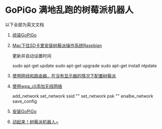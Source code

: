 # GoPiGo 满地乱跑的树莓派机器人

以下全部为英文文档

1. [组装GoPiGo](http://www.dexterindustries.com/GoPiGo/getting-started-with-your-gopigo-raspberry-pi-robot-kit-2/1-assemble-the-gopigo-2/assemble-gopigo-raspberry-pi-robot/1-assemble-the-gopigo2/)
2. [Mac下往SD卡里安装树莓派操作系统Raspbian](https://www.raspberrypi.org/documentation/installation/installing-images/mac.md)

    更新并自动设置时间
    
    sudo apt-get update
    sudo apt-get upgrade
    sudo apt-get install ntpdate
    
3. [使用网线和路由器，在没有显示器的情况下配置树莓派](http://jacobjthomas.com/how-to-raspberry-pi-headless-setup-on-first-boot/)
4. [使用wpa_cli添加无线网络](http://raspberrypihq.com/how-to-add-wifi-to-the-raspberry-pi/)

    add_network
    set_network <nid> ssid "<your ssid>"
    set_network <nid> psk "<your psk>"
    enalbe_network <nid>
    save_config
    
5. [安装GoPiGo](http://www.dexterindustries.com/GoPiGo/getting-started-with-your-gopigo-raspberry-pi-robot-kit-2/sdcard-2/)
6. [动起来！树莓派机器人~](http://www.dexterindustries.com/GoPiGo/projects/python-examples-for-the-raspberry-pi/basic-robot-control-with-the-raspberry-pi-gopigo/)